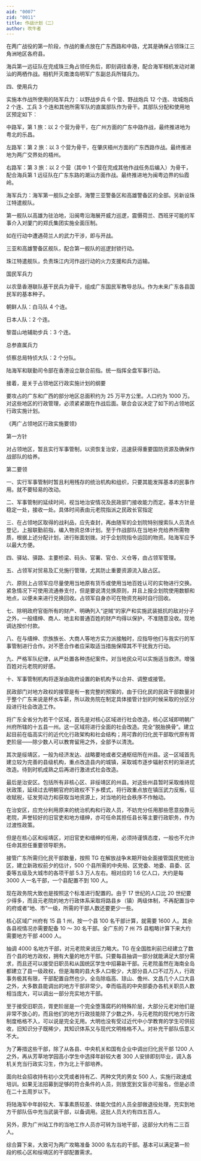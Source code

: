 ```yaml
---
aid: "0007"
zid: "0011"
title: 作战计划（二）
author: 吹牛者
---
```


在两广战役的第一阶段，作战的重点放在广东西路和中路，尤其是确保占领珠江三角洲地区各府县。

海兵第一远征队在完成珠三角占领任务后，即刻调往香港，配合海军相机发动对潮汕的两栖作战。相机歼灭南澳岛明军广东副总兵所辖兵力。

四、使用兵力

实施本作战所使用的陆军兵力：以野战步兵 6 个营、野战炮兵 12 个连、攻城炮兵 2 个连、工兵 3 个连和其他所需军队的直属部队作为骨干。其部队分配和使用地区预定如下：

中路军，第 1 旅：以 2 个营为骨干，在广州方面的广东中路作战，最终推进地为粤北的乐昌。

左路军：第 2 旅：以 3 个营为骨干，在肇庆梧州方面的广东西路作战。最终推进地为两广交界处的梧州。

右路军：第 3 旅：以 2 个营（其中 1 个营在完成其他作战任务后编入）为骨干，配合海兵第 1 远征队在广东东路的潮汕方面作战。最终推进地为闽粤边界的仙霞岭。

海军兵力：海军第一舰队之全部，海警三亚警备区和高雄警备区的全部。另新设珠江特遣舰队。

第一舰队以高雄为驻泊地，沿闽粤沿海展开威力巡逻，震慑荷兰、西班牙可能的军事介入对厦门的郑氏集团实施全面压制。

如在行动中遭遇荷兰人的武力干涉，即与开战。

三亚和高雄警备区舰队，配合第一舰队的巡逻封锁行动。

珠江特遣舰队，负责珠江内河作战行动的火力支援和兵力运输。

国民军兵力

以农垦香港联队基干民兵为骨干，组成广东国民军教导总队。作为未来广东各县国民军的基本种子。

朝鲜人队：白马队 4 个连。

日本人队：2 个连。

黎苗山地辅助步兵：3 个连。

总参直属兵力

侦察总局特侦大队：2 个分队。

陆海军和联勤司令部在香港设立联合前指。统一指挥全盘军事行动。

接着，是关于占领地区行政实施计划的纲要

要攻占的广东和广西的部分地区总面积约为 25 万平方公里。人口约为 1000 万。对这些地区的行政管理，必须紧紧跟在作战后面。联合会议决定了如下的占领地区行政实施计划。

《两广占领地区行政实施要领》

第一方针

对占领地区，暂且实行军事管制，以资恢复治安，迅速获得重要国防资源及确保作战部队的给养。

第二要领

一、实行军事管制时暂且利用残存的统治机构和组织，只要其能发挥基本的民事作用。就不要轻易的改动。

二、军事管制的延续时间，视当地治安情况及民政部门接收能力而定。基本方针是稳定一处，接收一处。具体时间表由元老院指派之民政长官指定

三、在占领地区取得的战利品，应先查封，再由随军的企划院特别搜索队人员清点登记，上报联勤前指，编入物资总体计划。至于作战部队在当地补充给养所需物质，根据上述分配计划，进行账面划拨。对于企划院指令运回的物资。陆海军应予以最大方便。

四、驿站、驿路、主要桥梁、码头、官署、官仓、义仓等，由占领军管理。

五、占领军对贸易及汇兑施行管理，尤其防止重要资源流入敌占区。

六、原则上占领军应尽量使用当地原有货币或使用当地百姓认可的实物进行交换。紧急情况下可使用流通券支付，但是要说清兑换原则，并且上报企划院使用数额和地点，以便未来进行兑换回收。占领军自身亦可在物资充裕时自行回收。

七、除明政府官衙所有的财产、明确列入“逆贼”的家产和实施武装抵抗的敌对分子之外，一般缙绅、商人、地主和普通百姓的财产均得以保护，不准随意没收。现地调达按价付款。

八、在与缙绅、宗族族长、大商人等地方实力派接触时，应指导他们与我实行的军事管制进行合作。对不愿合作者应采取适当措施保障其不干扰我方行动。

九、严格军队纪律，从严处置各种违纪案件。对当地民众可以实施适当救济。增强百姓对元老院的好感。

十、军事管制机构将逐渐由政府设置的新机构予以合并、调整或接管。

民政部门对地方政权的接管是有一套完整的预案的，由于归化民的民政干部数量对于整个广东来说是杯水车薪，所以政务院在制定具体接管计划的时候采取的分区分段进行社会改造工作。

将广东全省分为若干个区域，首先是对核心区域进行社会改造，核心区域即明朝广州府所辖的十五县一州。这一区域将进行全面的社会改造。完全“脱胎换骨”。建立起目前在临高实行的近代化行政架构和社会结构；用可靠的归化民干部取代原有胥吏阶层――除少数人可以教育留用之外，全部予以清洗。

其次是绥靖区，一般为经济发达、战略要地或者交通枢纽所在州县。这一区域首先建立较为完善的县级机构，重点改造县内的城镇，采取城市逐步辐射农村的渐进式改造。待到时机成熟之后再进行激进式社会改造。

最后是治安区。包括所有非核心区、非绥靖区的州县。对这些州县暂时采取维持现状政策，延续过去明朝官府的政权不下乡模式，将行政重点放在镇压武力反叛，征收赋税，征发劳动力和获取当地资源上，对当地的社会秩序不作触动。

在治安区，应充分利用原来的统治机构和行政人员，不妨充分任用那些愿意投靠元老院，声誉较好的旧官吏和地方缙绅，亦可任命其担任县长等主要行政职务，作为过渡性政策。

但是在核心区和绥靖区，对旧官吏和缙绅的任用，必须持谨慎态度，一般也不允许任命其担任重要领导职务。

接管广东所需归化民干部数量，按照 TG 在解放战争末期开始全面接管国民党统治区，建立新政权前夕的估计，500 个县所需的中央局、区党委、地委、县委、区委等五级及大城市的各项干部 5.3 万人左右。相对应的 1.6 亿人口，大约是每 3000 人一名干部，一个县配置不到 100 人。

现在政务院大致也是按照这个标准进行配置的。由于 17 世纪的人口比 20 世纪要少得多，而且元老院的地方行政体系采取将路县乡（镇）两级体制，不再配置当中的府或者“地、市”一级，所需的干部人数还要更少一些。

核心区域广州府有 15 县 1 州，按一个县 100 名干部计算，就需要 1600 人。其余各县视情况亦需要配备 10 ～ 30 名干部。全广东的 7 州 75 县粗略计算下来大约需要地方干部 4000 人。

抽调 4000 名地方干部，对元老院来说压力略大。TG 在全国胜利前已经建立了数百个县的地方政权，拥有大量的地方干部。只要每县抽调一部分就能满足大部分需求，而且还可以接受旧职员和从国统区学生中招募新干部。元老院虽然在海南全岛都建立了县一级政权，但是海南的县大多人口极少，大部分县人口不过万人，行政事务极其有限，干部配置自然也少。全岛除临高、琼山、儋州、文昌几个人口大县之外，大多数县能调出的地方干部非常少。幸而临高的中央部委办各机关职员人数相当庞大，可以调出一部分充实地方干部。

至于接受旧职员，胥吏阶层是一个完全堕落腐朽的特殊阶层，大部分元老对他们是非常不放心的，而且他们的地方行政技能除了少数之外，与元老院的现代地方行政制度格格不入，可以说是完全无用。大明也没有受过近代中小学教育的学生可供招收，旧知识分子既稀少，其知识体系又与现代文明格格不入。对补充干部队伍意义不大。

为了筹措这些干部，除了从各县、中央机关和国有企业中调出归化民干部 1200 人之外，再从芳草地学园高小学生中选择年龄较大者 300 人安排即刻毕业，调入各机关充当行政实习生，作为北上干部培养。

面向社会招收持有初小文凭或者持有乙、丙种文凭的男女 500 人，实施行政速成培训。如果无法招募到足够的符合条件的人员，则放宽到文盲亦可报名，但是必须在二十五周岁以下。

将陆海军中年龄较大、军事素质较差、体能欠佳的人员全部做退役处理，充实到地方干部队伍中充当武装干部，以备调用。这批人员大约有四五百人。

另外，原为广州站工作的当地工作人员亦可转为当地干部，这部分大约有二三百人。

综合算下来，大致可为两广攻略准备 3000 名左右的干部。基本可以满足第一阶段的核心区和绥靖区的干部配置需求。

